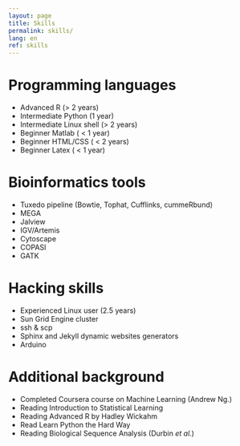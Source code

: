 ```yaml
---
layout: page
title: Skills
permalink: skills/
lang: en
ref: skills
---
```


Programming languages
=========================

* Advanced R (> 2 years)
* Intermediate Python (1 year)
* Intermediate Linux shell (> 2 years)
* Beginner Matlab ( < 1 year)
* Beginner HTML/CSS ( < 2 years)
* Beginner Latex ( < 1 year)

Bioinformatics tools
=========================

+ Tuxedo pipeline (Bowtie, Tophat, Cufflinks, cummeRbund)
+ MEGA
+ Jalview
+ IGV/Artemis
+ Cytoscape
+ COPASI
+ GATK

Hacking skills
=========================

+ Experienced Linux user (2.5 years)
+ Sun Grid Engine cluster
+ ssh & scp
+ Sphinx and Jekyll dynamic websites generators
+ Arduino

Additional background
=========================

+ Completed Coursera course on Machine Learning (Andrew Ng.)
+ Reading Introduction to Statistical Learning
+ Reading Advanced R by Hadley Wickahm
+ Read Learn Python the Hard Way
+ Reading Biological Sequence Analysis (Durbin *et al.*)
